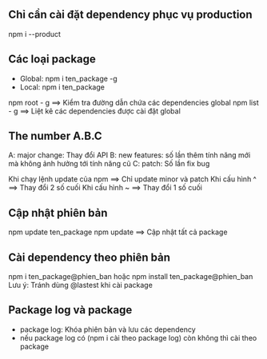 ## Chỉ cần cài đặt dependency phục vụ production

npm i --product

## Các loại package

- Global: npm i ten_package -g
- Local: npm i ten_package

npm root - g ==> Kiểm tra đường dẫn chứa các dependencies global
npm list - g ==> Liệt kê các dependencies được cài đặt global

## The number A.B.C

A: major change: Thay đổi API
B: new features: số lần thêm tính năng mới mà không ảnh hưởng tới tính năng cũ
C: patch: Số lần fix bug

Khi chạy lệnh update của npm ==> Chỉ update minor và patch
Khi cấu hình ^ ==> Thay đổi 2 số cuối
Khi cấu hình ~ ==> Thay đổi 1 số cuối

## Cập nhật phiên bản

npm update ten_package
npm update ==> Cập nhật tất cả package

## Cài dependency theo phiên bản

npm i ten_package@phien_ban hoặc npm install ten_package@phien_ban
Lưu ý: Tránh dùng @lastest khi cài package

## Package log và package

- package log: Khóa phiên bản và lưu các dependency
- nếu package log có (npm i cài theo package log) còn không thì cài theo package
